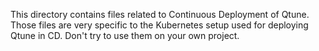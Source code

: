 This directory contains files related to Continuous Deployment of Qtune.
Those files are very specific to the Kubernetes setup used for deploying Qtune
in CD. Don't try to use them on your own project.